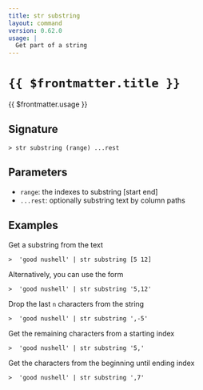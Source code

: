 ```yaml
---
title: str substring
layout: command
version: 0.62.0
usage: |
  Get part of a string
---
```


# `{{ $frontmatter.title }}`

<div style='white-space: pre-wrap;'>{{ $frontmatter.usage }}</div>

## Signature

```> str substring (range) ...rest```

## Parameters

 -  `range`: the indexes to substring [start end]
 -  `...rest`: optionally substring text by column paths

## Examples

Get a substring from the text
```shell
>  'good nushell' | str substring [5 12]
```

Alternatively, you can use the form
```shell
>  'good nushell' | str substring '5,12'
```

Drop the last `n` characters from the string
```shell
>  'good nushell' | str substring ',-5'
```

Get the remaining characters from a starting index
```shell
>  'good nushell' | str substring '5,'
```

Get the characters from the beginning until ending index
```shell
>  'good nushell' | str substring ',7'
```
